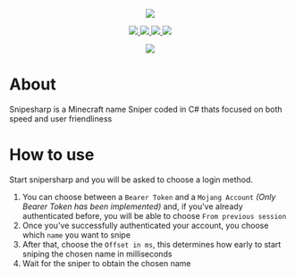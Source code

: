 <p align="center">
  <a href="#about">
    <img src="https://user-images.githubusercontent.com/93228501/154115422-57cca957-4f1a-4cdf-93f5-18f9dd3cc13b.png">
  </a>
</p>
<p align="center">
  <a href="https://github.com/snipesharp/snipesharp/releases/download/v1.1.0/sha256sums.txt">
    <img src="https://img.shields.io/badge/sha256sums-%231a6eef?style=flat-square"</img>
  </a>
  <a href="https://github.com/snipesharp/snipesharp/releases/download/v1.1.0/snipesharp_linux-x86-64">
    <img src="https://img.shields.io/badge/linux%20x86-v1.1.0-%231a6eef?style=flat-square"</img>
  </a>
  <a href="https://github.com/snipesharp/snipesharp/releases/download/v1.1.0/snipesharp_linux-arm64">
    <img src="https://img.shields.io/badge/linux%20arm64-v1.1.0-%231a6eef?style=flat-square"</img>
  </a>
  <a href="https://github.com/snipesharp/snipesharp/releases/download/v1.1.0/snipesharp_win-x86-64.exe">
    <img src="https://img.shields.io/badge/windows-v1.1.0-%231a6eef?style=flat-square"</img>
  </a>
</p>
<p align="center">
  <a href="https://discord.com/ptFvZ8AYuU">
    <img src="https://img.shields.io/discord/943483411597758494?color=567CFF&label=discord&logo=discord&logoColor=ffffff&style=for-the-badge">
  </a>
</p>

# About
Snipesharp is a Minecraft name Sniper coded in C# thats focused on both speed and user friendliness

# How to use
Start snipersharp and you will be asked to choose a login method.
1. You can choose between a `Bearer Token` and a `Mojang Account` _(Only Bearer Token has been implemented)_ and, if you've already authenticated before, you will be able to choose `From previous session`
2. Once you've successfully authenticated your account, you choose which `name` you want to snipe
3. After that, choose the `Offset in ms`, this determines how early to start sniping the chosen name in milliseconds
4. Wait for the sniper to obtain the chosen name
